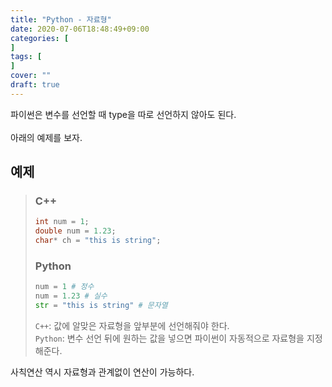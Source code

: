```yaml
---
title: "Python - 자료형"
date: 2020-07-06T18:48:49+09:00
categories: [
]
tags: [
]
cover: ""
draft: true
--- 
```


파이썬은 변수를 선언할 때 type을 따로 선언하지 않아도 된다. <br><br>
아래의 예제를 보자.

## 예제

> ### C++
>
> ```C++
> int num = 1;
> double num = 1.23;
> char* ch = "this is string";
> ```
>
> ### Python
>
> ```python
> num = 1 # 정수
> num = 1.23 # 실수
> str = "this is string" # 문자열
> ```
>
> `C++`: 값에 알맞은 자료형을 앞부분에 선언해줘야 한다. <br>
> `Python`: 변수 선언 뒤에 원하는 값을 넣으면 파이썬이 자동적으로 자료형을 지정해준다.

사칙연산 역시 자료형과 관계없이 연산이 가능하다.